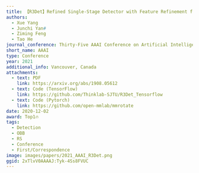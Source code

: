 ```yaml
---
title: 【R3Det】Refined Single-Stage Detector with Feature Refinement for Rotating Object
authors:
  - Xue Yang
  - Junchi Yan#
  - Ziming Feng
  - Tao He
journal_conference: Thirty-Five AAAI Conference on Artificial Intelligence
short_name: AAAI
type: Conference
year: 2021
additional_info: Vancouver, Canada
attachments:
  - text: PDF
    link: https://arxiv.org/abs/1908.05612
  - text: Code (TensorFlow)
    link: https://github.com/Thinklab-SJTU/R3Det_Tensorflow
  - text: Code (Pytorch)
    link: https://github.com/open-mmlab/mmrotate
date: 2020-12-02
award: Top1🔥
tags:
  - Detection
  - OBB
  - RS
  - Conference
  - First/Correspondence
image: images/papers/2021_AAAI_R3Det.png
ggid: 2xTlvV0AAAAJ:Tyk-4Ss8FVUC
---
```

